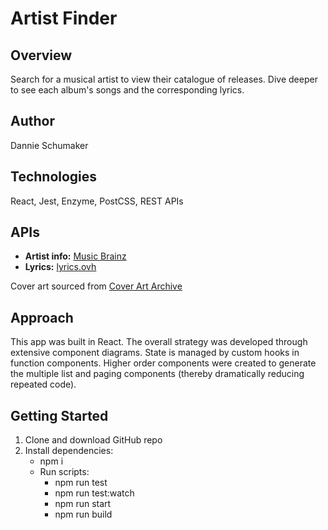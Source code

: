 # Artist Finder

## Overview
Search for a musical artist to view their catalogue of releases. Dive deeper to see each album's songs and the corresponding lyrics.

## Author
Dannie Schumaker

## Technologies
React, Jest, Enzyme, PostCSS, REST APIs

## APIs
* **Artist info:** [Music Brainz](https://musicbrainz.org/doc/Development/XML_Web_Service/Version_2)
* **Lyrics:** [lyrics.ovh](https://lyricsovh.docs.apiary.io/#reference/0/lyrics-of-a-song/search)

Cover art sourced from [Cover Art Archive](http://coverartarchive.org)

## Approach
This app was built in React. The overall strategy was developed through extensive component diagrams. State is managed by custom hooks in function components. Higher order components were created to generate the multiple list and paging components (thereby dramatically reducing repeated code).

## Getting Started
1. Clone and download GitHub repo
2. Install dependencies:
    - npm i
    - Run scripts:
      - npm run test
      - npm run test:watch
      - npm run start
      - npm run build
